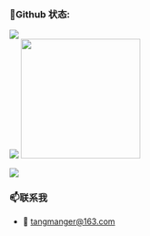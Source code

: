 
<!--
**tangmanger/tangmanger** is a ✨ _special_ ✨ repository because its `README.md` (this file) appears on your GitHub profile.

Here are some ideas to get you started:

- 🔭 I’m currently working on ...
- 🌱 I’m currently learning ...
- 👯 I’m looking to collaborate on ...
- 🤔 I’m looking for help with ...
- 💬 Ask me about ...
- 📫 How to reach me: ...
- 😄 Pronouns: ...
- ⚡ Fun fact: ...
-->
###  :snail:Github 状态:
<a href="https://count.getloli.com"><img align="center" src="https://count.getloli.com/get/@tangmanger?theme=rule34"></a><br>
<img   src = "https://github-readme-stats.vercel.app/api?username=tangmanger&bg_color=30,e96443,904e95&title_color=fff&text_color=fff" > <img width="210px" height="210px"  src = "https://api.dicgo.com/uploads/wx.jpg">
<!--<img width="390px"  src = "http://github-readme-streak-stats.herokuapp.com?user=tangmanger&theme=dracula">-->

<!--### 🌈 常用语言-->
<!--<img   src="https://github-readme-stats.vercel.app/api/top-langs/?username=tangmanger&hide=c%2B%2B,HTML&layout=compact&theme=blue-green&count_private=true&include_all_commits=true" />-->
<img src = "https://github-profile-summary-cards.vercel.app/api/cards/profile-details?username=tangmanger&theme=monokai">

### 📫联系我

 - :email: tangmanger@163.com

<!--### 📫公众号
![公众号](https://api.dicgo.com/uploads/wx.jpg)-->
